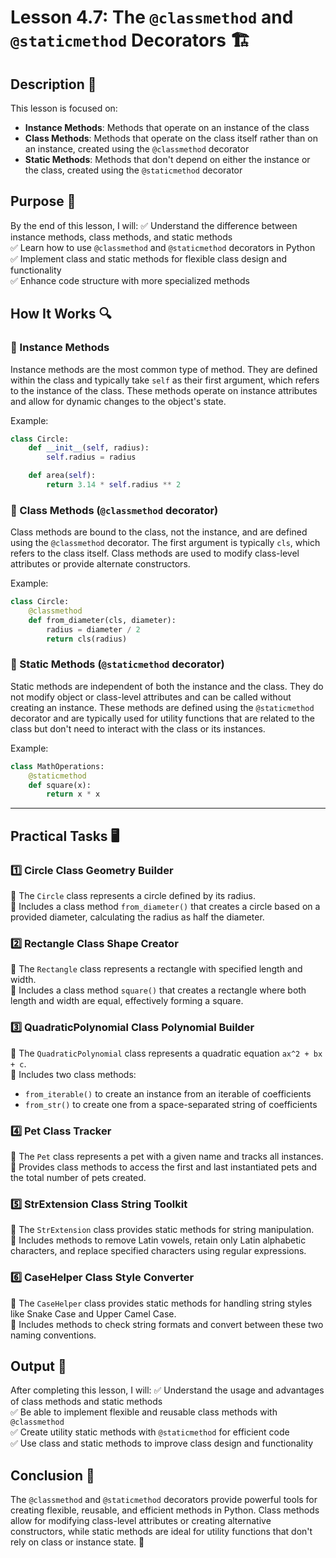 # Lesson 4.7: The `@classmethod` and `@staticmethod` Decorators 🏗️

## Description 📝

This lesson is focused on:

-   **Instance Methods**: Methods that operate on an instance of the class
-   **Class Methods**: Methods that operate on the class itself rather than on an instance, created using the `@classmethod` decorator
-   **Static Methods**: Methods that don't depend on either the instance or the class, created using the `@staticmethod` decorator

## Purpose 🎯

By the end of this lesson, I will:
✅ Understand the difference between instance methods, class methods, and static methods  
✅ Learn how to use `@classmethod` and `@staticmethod` decorators in Python  
✅ Implement class and static methods for flexible class design and functionality  
✅ Enhance code structure with more specialized methods

## How It Works 🔍

### 🔹 Instance Methods

Instance methods are the most common type of method. They are defined within the class and typically take `self` as their first argument, which refers to the instance of the class.
These methods operate on instance attributes and allow for dynamic changes to the object's state.

Example:

```python
class Circle:
    def __init__(self, radius):
        self.radius = radius

    def area(self):
        return 3.14 * self.radius ** 2
```

### 🔹 Class Methods (`@classmethod` decorator)

Class methods are bound to the class, not the instance, and are defined using the `@classmethod` decorator. The first argument is typically `cls`, which refers to the class itself. Class methods are used to modify class-level attributes or provide alternate constructors.

Example:

```python
class Circle:
    @classmethod
    def from_diameter(cls, diameter):
        radius = diameter / 2
        return cls(radius)
```

### 🔹 Static Methods (`@staticmethod` decorator)

Static methods are independent of both the instance and the class. They do not modify object or class-level attributes and can be called without creating an instance. These methods are defined using the `@staticmethod` decorator and are typically used for utility functions that are related to the class but don't need to interact with the class or its instances.

Example:

```python
class MathOperations:
    @staticmethod
    def square(x):
        return x * x
```

---

## Practical Tasks 🖥️

### 1️⃣ **Circle Class Geometry Builder**

📌 The `Circle` class represents a circle defined by its radius.  
🔹 Includes a class method `from_diameter()` that creates a circle based on a provided diameter, calculating the radius as half the diameter.

### 2️⃣ **Rectangle Class Shape Creator**

📌 The `Rectangle` class represents a rectangle with specified length and width.  
🔹 Includes a class method `square()` that creates a rectangle where both length and width are equal, effectively forming a square.

### 3️⃣ **QuadraticPolynomial Class Polynomial Builder**

📌 The `QuadraticPolynomial` class represents a quadratic equation `ax^2 + bx + c`.  
🔹 Includes two class methods:

-   `from_iterable()` to create an instance from an iterable of coefficients
-   `from_str()` to create one from a space-separated string of coefficients

### 4️⃣ **Pet Class Tracker**

📌 The `Pet` class represents a pet with a given name and tracks all instances.  
🔹 Provides class methods to access the first and last instantiated pets and the total number of pets created.

### 5️⃣ **StrExtension Class String Toolkit**

📌 The `StrExtension` class provides static methods for string manipulation.  
🔹 Includes methods to remove Latin vowels, retain only Latin alphabetic characters, and replace specified characters using regular expressions.

### 6️⃣ **CaseHelper Class Style Converter**

📌 The `CaseHelper` class provides static methods for handling string styles like Snake Case and Upper Camel Case.  
🔹 Includes methods to check string formats and convert between these two naming conventions.

## Output 📜

After completing this lesson, I will:
✅ Understand the usage and advantages of class methods and static methods  
✅ Be able to implement flexible and reusable class methods with `@classmethod`  
✅ Create utility static methods with `@staticmethod` for efficient code  
✅ Use class and static methods to improve class design and functionality

## Conclusion 🚀

The `@classmethod` and `@staticmethod` decorators provide powerful tools for creating flexible, reusable, and efficient methods in Python.
Class methods allow for modifying class-level attributes or creating alternative constructors, while static methods are ideal for utility functions that don't rely on class or instance state. 🌟
